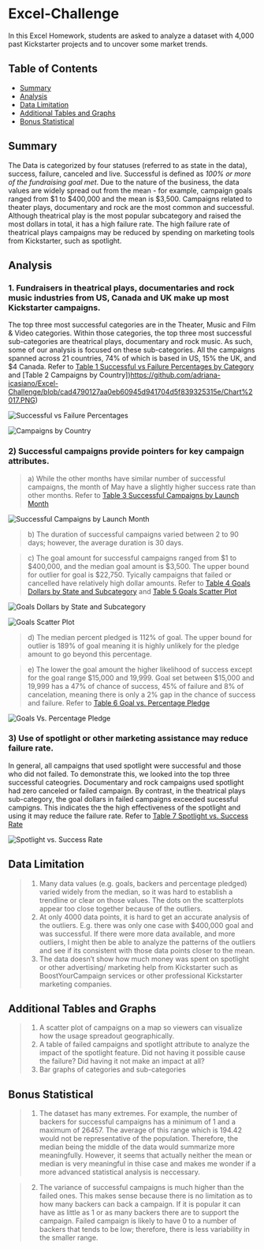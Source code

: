 # Excel-Challenge
In this Excel Homework, students are asked to analyze a dataset with 4,000 past Kickstarter projects and to uncover some market trends.

## Table of Contents ##
* [Summary](https://github.com/adriana-icasiano/Excel-challenge#Summary)
* [Analysis](https://github.com/adriana-icasiano/Excel-challenge#Analysis)
* [Data Limitation](https://github.com/adriana-icasiano/Excel-challenge#Data-Limitation)
* [Additional Tables and Graphs](https://github.com/adriana-icasiano/Excel-challenge#Additional-tables-graphs)
* [Bonus Statistical](https://github.com/adriana-icasiano/Excel-challenge#Bonus-Statistical)
## Summary ##
The Data is categorized by four statuses (referred to as state in the data), success, failure, canceled and live. Successful is defined as *100% or more of the fundraising goal met*. Due to the nature of the business, the data values are widely spread out from the mean - for example, campaign goals ranged from $1 to $400,000 and the mean is $3,500. Campaigns related to theater plays, documentary and rock are the most common and successful.  Although theatrical play is the most popular subcategory and raised the most dollars in total, it has a high failure rate. The high failure rate of theatrical plays campaigns may be reduced by spending on marketing tools from Kickstarter, such as spotlight.

## Analysis ##
### 1. Fundraisers in theatrical plays, documentaries and rock music industries from US, Canada and UK make up most Kickstarter campaigns.   
The top three most successful categories are in the Theater, Music and Film & Video categories. Within those categories, the top three most successful sub-categories are theatrical plays, documentary and rock music. As such, some of our analysis is focused on these sub-categories. All the campaigns spanned across 21 countries, 74% of which is based in US, 15% the UK, and $4 Canada. Refer to  [Table 1 Successful vs Failure Percentages by Category](https://github.com/adriana-icasiano/Excel-Challenge/blob/9ffd2485729ed910c9da63ddc2c2a7a5e59f67e0/Chart%203.PNG) and [Table 2 Campaigns by Country])https://github.com/adriana-icasiano/Excel-Challenge/blob/cad4790127aa0eb60945d941704d5f839325315e/Chart%2017.PNG)

![Successful vs Failure Percentages](https://github.com/adriana-icasiano/Excel-Challenge/blob/9ffd2485729ed910c9da63ddc2c2a7a5e59f67e0/Chart%203.PNG)

![Campaigns by Country](https://github.com/adriana-icasiano/Excel-Challenge/blob/cad4790127aa0eb60945d941704d5f839325315e/Chart%2017.PNG)

### 2) Successful campaigns provide pointers for key campaign attributes. ###
   > a) While the other months have similar number of successful campaigns, the month of May have a slightly higher success rate than other months. Refer to [Table 3 Successful Campaigns by Launch Month](https://github.com/adriana-icasiano/Excel-Challenge/blob/ba0cbe901e4c649212892871ba9321deb16738cf/Chart%209.PNG)

![Successful Campaigns by Launch Month](https://github.com/adriana-icasiano/Excel-Challenge/blob/ba0cbe901e4c649212892871ba9321deb16738cf/Chart%209.PNG)

   > b) The duration of successful campaigns varied between 2 to 90 days; however, the average duration is 30 days.
   
   > c) The goal amount for successful campaigns ranged from $1 to $400,000, and the median goal amount is $3,500. The upper bound for outlier for goal is $22,750. Tyically campaigns that failed or cancelled have relatively high dollar amounts. Refer to [Table 4 Goals Dollars by State and Subcategory](https://github.com/adriana-icasiano/Excel-Challenge/blob/3bd6d2c56fa51723346032022a7053ae0a1301ef/Chart%2013.PNG) and [Table 5 Goals Scatter Plot](https://github.com/adriana-icasiano/Excel-Challenge/blob/3a202e31f417086dffe65c9dbf2ffb0b823c8376/Chart%2016.PNG)
   > 
![Goals Dollars by State and Subcategory](https://github.com/adriana-icasiano/Excel-Challenge/blob/3bd6d2c56fa51723346032022a7053ae0a1301ef/Chart%2013.PNG)

![Goals Scatter Plot](https://github.com/adriana-icasiano/Excel-Challenge/blob/3a202e31f417086dffe65c9dbf2ffb0b823c8376/Chart%2016.PNG)


   > d) The median percent pledged is 112% of goal. The upper bound for outlier is 189% of goal meaning it is highly unlikely for the pledge amount to go beyond this percentage.

   > e) The lower the goal amount the higher likelihood of success except for the goal range $15,000 and 19,999. Goal set between $15,000 and 19,999 has a 47% of chance of success, 45% of failure and 8% of cancelation, meaning there is only a 2% gap in the chance of success and failure. Refer to  [Table 6 Goal vs. Percentage Pledge]( https://github.com/adriana-icasiano/Excel-Challenge/blob/bb782020a2b83f9cec5b96901f4eb5db9eebfaa9/Chart%207.PNG)

![Goals Vs. Percentage Pledge](https://github.com/adriana-icasiano/Excel-Challenge/blob/bb782020a2b83f9cec5b96901f4eb5db9eebfaa9/Chart%207.PNG)

### 3) Use of spotlight or other marketing assistance may reduce failure rate. ### 
In general, all campaigns that used spotlight were successful and those who did not failed. To demonstrate this, we looked into the top three successful cateogries. Documentary and rock campaigns used spotlight had zero canceled or failed campaign. By contrast, in the theatrical plays sub-category, the goal dollars in failed campaigns exceeded sucessful campigns. This indicates the the high effectiveness of the spotlight and using it may reduce the failure rate. Refer to [Table 7 Spotlight vs. Success Rate](https://github.com/adriana-icasiano/Excel-Challenge/blob/0f278756ba7ffe2c27cd8243307e296186df0cc8/Chart%2012.PNG)

![Spotlight vs. Success Rate](https://github.com/adriana-icasiano/Excel-Challenge/blob/0f278756ba7ffe2c27cd8243307e296186df0cc8/Chart%2012.PNG)

## Data Limitation ##
> 1.  Many data values (e.g. goals, backers and percentage pledged) varied widely from the median, so it was hard to establish a trendline or clear on those values. The dots on the scatterplots appear too close together because of the outliers. 
> 2.	At only 4000 data points, it is hard to get an accurate analysis of the outliers. E.g. there was only one case with $400,000 goal and was successful. If there were more data available, and more outliers, I might then be able to analyze the patterns of the outliers and see if its consistent with those data points closer to the mean.
> 3.	The data doesn’t show how much money was spent on spotlight or other advertising/ marketing help from Kickstarter such as BoostYourCampaign services or other professional Kickstarter marketing companies.


## Additional Tables and Graphs ##
> 1.	A scatter plot of campaigns on a map so viewers can visualize how the usage spreadout geographically.
> 2.	A table of failed campaigns and spotlight attribute to analyze the impact of the spotlight feature. Did not having it possible cause the failure? Did having it not make an impact at all?
> 3.	Bar graphs of categories and sub-categories

## Bonus Statistical ##
> 1.	The dataset has many extremes. For example, the number of backers for successful campaigns has a minimum of 1 and a maximum of 26457. The average of this range which is 194.42 would not be representative of the population. Therefore, the median being the middle of the data would summarize more meaningfully. However, it seems that actually neither the mean or median is very meaningful in thise case and makes me wonder if a more advanced statistical analysis is neccessary.

> 2.	The variance of successful campaigns is much higher than the failed ones. This makes sense because there is no limitation as to how many backers can back a campaign. If it is popular it can have as little as 1 or as many backers there are to support the campaign. Failed campaign is likely to have 0 to a number of backers that tends to be low; therefore, there is less variability in the smaller range. 

